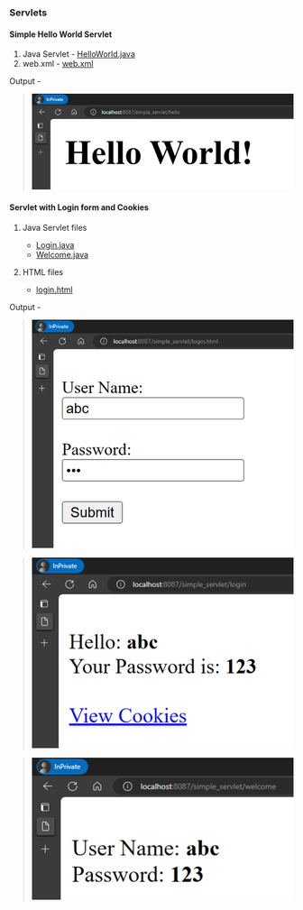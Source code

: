 ### Servlets

#### Simple Hello World Servlet

1. Java Servlet - [HelloWorld.java](./src/main/java/HelloWorld.java)
2. web.xml - [web.xml](./src/main/webapp/WEB-INF/web.xml)

Output -

>![hello-world-servlet](./output_images/image.png)

#### Servlet with Login form and Cookies

1. Java Servlet files
    * [Login.java](./src/main/java/Login.java)
    * [Welcome.java](./src/main/java/Welcome.java)

2. HTML files
    * [login.html](./src/main/webapp/login.html)

Output -

>![filling-form](./output_images/image-1.png)

>![input-details](./output_images/image-2.png)

>![viewing-cookies](./output_images/image-3.png)
